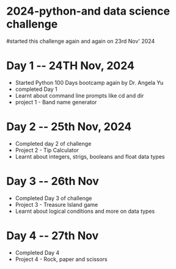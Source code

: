 # 2024-python-and data science challenge
#started this challenge again and again on 23rd Nov' 2024

# Day 1 -- 24TH Nov, 2024
- Started Python 100 Days bootcamp again by Dr. Angela Yu
- completed Day 1 
- Learnt about command line prompts like cd and dir
- project 1 - Band name generator

# Day 2 -- 25th Nov, 2024
- Completed day 2 of challenge
- Project 2 - Tip Calculator
- Learnt about integers, strigs, booleans and float data types

# Day 3 -- 26th Nov
- Completed Day 3 of challenge
- Project 3 - Treasure Island game
- Learnt about logical conditions and more on data types

# Day 4 -- 27th Nov
- Completed Day 4
- Project 4 - Rock, paper and scissors
 

